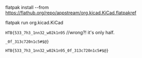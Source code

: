 flatpak install --from https://flathub.org/repo/appstream/org.kicad.KiCad.flatpakref

flatpak run org.kicad.KiCad

`HTB{533_7h3_1nn32_w02k1n95` //wrong?! it's only half.

`_0f_313c720n1c5#$@}`


`HTB{533_7h3_1nn32_w02k1n95_0f_313c720n1c5#$@}`

